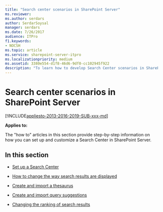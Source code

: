 ```yaml
---
title: "Search center scenarios in SharePoint Server"
ms.reviewer: 
ms.author: serdars
author: SerdarSoysal
manager: serdars
ms.date: 7/26/2017
audience: ITPro
f1.keywords:
- NOCSH
ms.topic: article
ms.service: sharepoint-server-itpro
ms.localizationpriority: medium
ms.assetid: 3380e554-d1f8-46d6-9df0-cc102945f922
description: "To learn how to develop Search Center scenarios in SharePoint Server, see this section."
---
```


# Search center scenarios in SharePoint Server

[!INCLUDE[appliesto-2013-2016-2019-SUB-xxx-md](../includes/appliesto-2013-2016-2019-SUB-xxx-md.md)] 
  
 **Applies to:**
  
The "how to" articles in this section provide step-by-step information on how you can set up and customize a Search Center in SharePoint Server.
  
## In this section

- [Set up a Search Center](set-up-a-search-center.md)
    
- [How to change the way search results are displayed](how-to-change-the-way-search-results-are-displayed.md)
    
- [Create and import a thesaurus](create-and-import-a-thesaurus.md)
    
- [Create and import query suggestions](create-and-import-query-suggestions.md)
    
- [Changing the ranking of search results](changing-the-ranking-of-search-results.md)
    

